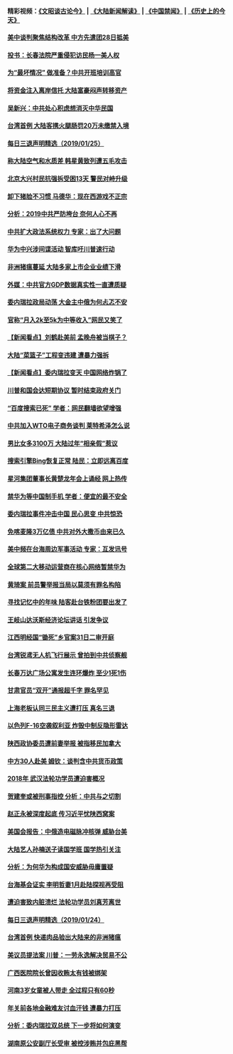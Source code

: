 #### 精彩视频：[《文昭谈古论今》](https://github.com/gfw-breaker/wenzhao/blob/master/README.md?t=01260630) | [《大陆新闻解读》](https://github.com/gfw-breaker/ntdtv-comedy/blob/master/README.md?t=01260630) | [《中国禁闻》](https://github.com/gfw-breaker/ntdtv-news/blob/master/README.md?t=01260630) | [《历史上的今天》](https://github.com/gfw-breaker/today-in-history/blob/master/README.md?t=01260630) 

#### [美中谈判聚焦结构改革 中方先遣团28日抵美](../pages/nsc413/n11003280.md?t=01260630) 

#### [投书：长春法院严重侵犯访民杨一美人权](../pages/nsc413/n11003423.md?t=01260630) 

#### [为“最坏情况” 做准备？中共开班培训高官](../pages/nsc413/n11003319.md?t=01260630) 

#### [将资金注入离岸信托 大陆富豪闷声转移资产](../pages/nsc413/n11003041.md?t=01260630) 

#### [吴新兴：中共处心积虑想消灭中华民国](../pages/nsc413/n11003257.md?t=01260630) 

#### [台湾首例 大陆客携火腿肠罚20万未缴禁入境](../pages/nsc413/n11003188.md?t=01260630) 

#### [每日三退声明精选（2019/01/25）](../pages/nsc413/n11003242.md?t=01260630) 


#### [称大陆空气和水质差 韩星黄致列遭五毛攻击](../pages/nsc413/n11002240.md?t=01260630) 

#### [北京大兴村民抗强拆受困13天 警民对峙升级](../pages/nsc413/n11002890.md?t=01260630) 

#### [卸下猪脸不习惯 马德华：现在西游戏不正宗](../pages/nsc413/n11002467.md?t=01260630) 

#### [分析：2019中共严防垮台 奈何人心不再](../pages/nsc413/n10995206.md?t=01260630) 

#### [中共扩大政法系统权力 专家：出了大问题](../pages/nsc413/n11002894.md?t=01260630) 

#### [华为中兴涉间谍活动 智库吁川普速行动](../pages/nsc413/n11002224.md?t=01260630) 

#### [非洲猪瘟蔓延 大陆多家上市企业业绩下滑](../pages/nsc413/n10999993.md?t=01260630) 

#### [外媒：中共官方GDP数据真实性一直遭质疑](../pages/nsc413/n11002693.md?t=01260630) 

#### [委内瑞拉政局动荡 大金主中俄为何忐忑不安](../pages/nsc413/n11002551.md?t=01260630) 

#### [官称“月入2k至5k为中等收入”网民又笑了](../pages/nsc413/n11002665.md?t=01260630) 

#### [【新闻看点】刘鹤赴美前 孟晚舟被当棋子？](../pages/nsc413/n11002303.md?t=01260630) 

#### [大陆“菜篮子”工程变违建 遭暴力强拆](../pages/nsc413/n11002594.md?t=01260630) 

#### [【新闻看点】委内瑞拉变天 中国网络炸锅了](../pages/nsc413/n11002302.md?t=01260630) 

#### [川普和国会达短期协议 暂时结束政府关门](../pages/nsc413/n11002604.md?t=01260630) 

#### [“百度搜索已死” 学者：网民翻墙欲望增强](../pages/nsc413/n11002524.md?t=01260630) 

#### [中共加入WTO电子商务谈判 莱特希泽怎么说](../pages/nsc413/n11002384.md?t=01260630) 

#### [男比女多3100万 大陆过年“相亲假”惹议](../pages/nsc413/n11002115.md?t=01260630) 

#### [搜索引擎Bing恢复正常 陆民：立即远离百度](../pages/nsc413/n11002305.md?t=01260630) 

#### [星河集团董事长黄楚龙年会上诵经 网上热传](../pages/nsc413/n11002253.md?t=01260630) 

#### [禁华为等中国制手机 学者：便宜的最不安全](../pages/nsc413/n11000760.md?t=01260630) 

#### [委内瑞拉事件冲击中国 民心思变 中共惊恐](../pages/nsc413/n11002075.md?t=01260630) 


#### [免喀麦隆3万亿债 中共对外大撒币由来已久](../pages/nsc413/n10999233.md?t=01260630) 

#### [美中频在台海周边军事活动 专家：互发讯号](../pages/nsc413/n11001737.md?t=01260630) 

#### [全球第二大移动运营商在核心网络暂禁华为](../pages/nsc413/n11001905.md?t=01260630) 

#### [黄琦案 前员警举报当局以莫须有罪名构陷](../pages/nsc413/n11002018.md?t=01260630) 

#### [寻找记忆中的年味 陆客赴台铁粉团要出发了](../pages/nsc413/n11001980.md?t=01260630) 

#### [王岐山达沃斯经济论坛讲话 引发争议](../pages/nsc413/n11001744.md?t=01260630) 

#### [江西明经国“锄死”乡官案31日二审开庭](../pages/nsc413/n11001610.md?t=01260630) 

#### [台湾锐鸢无人机飞行展示 曾拍到中共侦察舰](../pages/nsc413/n11001703.md?t=01260630) 

#### [长春万达广场公寓发生连环爆炸 至少1死1伤](../pages/nsc413/n11001458.md?t=01260630) 

#### [甘肃官员“双开”通报超千字 罪名罕见](../pages/nsc413/n11001559.md?t=01260630) 

#### [上海老板认同三民主义遭打压 真名三退](../pages/nsc413/n11001164.md?t=01260630) 

#### [以色列F-16空袭叙利亚 炸毁中制反隐形雷达](../pages/nsc413/n11001407.md?t=01260630) 

#### [陕西政协委员遭前妻举报 被指移民加拿大](../pages/nsc413/n11001212.md?t=01260630) 

#### [中方30人赴美 姆钦：谈判含中共货币政策](../pages/nsc413/n11000480.md?t=01260630) 

#### [2018年 武汉法轮功学员遭迫害概况](../pages/nsc413/n10994578.md?t=01260630) 

#### [贺建奎或被刑事指控 分析：中共与之切割](../pages/nsc413/n11000984.md?t=01260630) 

#### [赵正永被深度起底 传习近平忧陕西窝案](../pages/nsc413/n11000519.md?t=01260630) 

#### [美国会报告：中俄造电磁脉冲核弹 威胁台美](../pages/nsc413/n11001011.md?t=01260630) 

#### [大陆艺人孙楠送子读国学班 国学热引关注](../pages/nsc413/n11000667.md?t=01260630) 

#### [分析：为何华为构成国安威胁毋庸置疑](../pages/nsc413/n10999862.md?t=01260630) 

#### [台海基会证实 李明哲妻1月赴陆探视再受阻](../pages/nsc413/n11000515.md?t=01260630) 

#### [遭迫害致内脏溃烂 法轮功学员刘真芳离世](../pages/nsc413/n10999168.md?t=01260630) 

#### [每日三退声明精选（2019/01/24）](../pages/nsc413/n11000663.md?t=01260630) 

#### [台湾首例 快递肉品验出大陆来的非洲猪瘟](../pages/nsc413/n11000397.md?t=01260630) 

#### [美议员提法案 川普：一劳永逸解决贸易不公](../pages/nsc413/n11000269.md?t=01260630) 

#### [广西医院院长曾因收贿太有钱被绑架](../pages/nsc413/n10999090.md?t=01260630) 

#### [河南3岁女童被人带走 全过程只有60秒](../pages/nsc413/n11000264.md?t=01260630) 

#### [年关前各地金融难友讨血汗钱 遭暴力打压](../pages/nsc413/n10999519.md?t=01260630) 

#### [分析：委内瑞拉双总统 下一步将如何演变](../pages/nsc413/n10999629.md?t=01260630) 

#### [湖南原公安副厅长受审 被控涉贿并包庇黑帮](../pages/nsc413/n11000068.md?t=01260630) 

